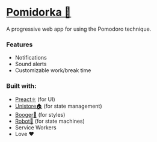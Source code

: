 <h1>
  <a href="https://pomidorka.netlify.app">
    Pomidorka 🍅
  </a>
</h1>

A progressive web app for using the Pomodoro technique.

### Features

- Notifications
- Sound alerts
- Customizable work/break time

### Built with:

- [Preact⚛️](https://github.com/preactjs/preact) (for UI)
- [Unistore🏠](https://github.com/developit/unistore) (for state management)
- [Booger🥜](https://github.com/cristianbote/goober) (for styles)
- [Robot🤖](https://github.com/matthewp/robot) (for state machines)
- Service Workers
- Love ❤️
